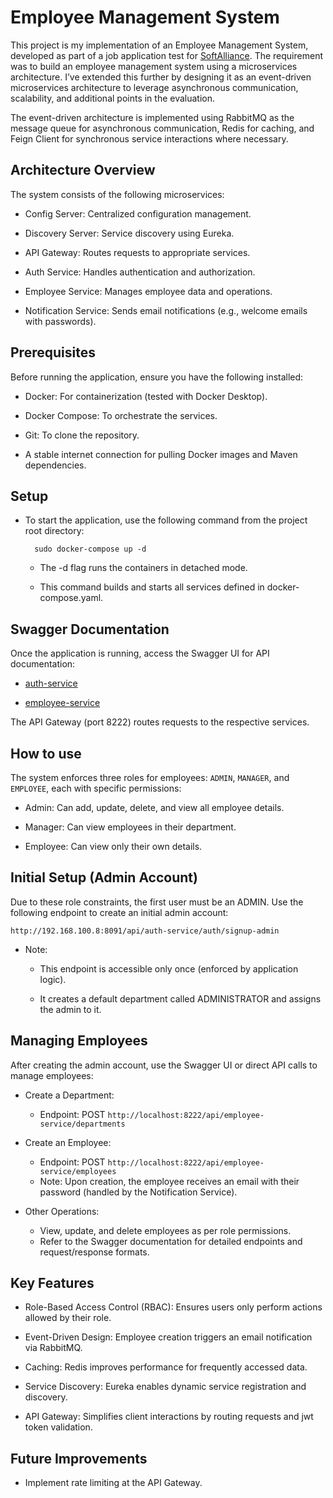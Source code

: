 # Employee Management System

This project is my implementation of an Employee Management System, developed as part of a job application test for [SoftAlliance](https://www.softalliance.com). The requirement was to build an employee management system using a microservices architecture. I’ve extended this further by designing it as an event-driven microservices architecture to leverage asynchronous communication, scalability, and additional points in the evaluation.

The event-driven architecture is implemented using RabbitMQ as the message queue for asynchronous communication, Redis for caching, and Feign Client for synchronous service interactions where necessary.

## Architecture Overview

The system consists of the following microservices:

- Config Server: Centralized configuration management.

- Discovery Server: Service discovery using Eureka.

- API Gateway: Routes requests to appropriate services.

- Auth Service: Handles authentication and authorization.

- Employee Service: Manages employee data and operations.

- Notification Service: Sends email notifications (e.g., welcome emails with passwords).

## Prerequisites

Before running the application, ensure you have the following installed:

- Docker: For containerization (tested with Docker Desktop).

- Docker Compose: To orchestrate the services.

- Git: To clone the repository.

- A stable internet connection for pulling Docker images and Maven dependencies.

## Setup

- To start the application, use the following command from the project root directory:

  ```{bash}
    sudo docker-compose up -d
  ```

  - The -d flag runs the containers in detached mode.

  - This command builds and starts all services defined in docker-compose.yaml.

## Swagger Documentation

Once the application is running, access the Swagger UI for API documentation:

- [auth-service](http://localhost:8222/api/auth-service/swagger-ui/index.html)

- [employee-service](http://localhost:8222/api/employee-service/swagger-ui/index.html)

The API Gateway (port 8222) routes requests to the respective services.

## How to use

The system enforces three roles for employees: `ADMIN`, `MANAGER`, and `EMPLOYEE`, each with specific permissions:

- Admin: Can add, update, delete, and view all employee details.

- Manager: Can view employees in their department.

- Employee: Can view only their own details.

## Initial Setup (Admin Account)

Due to these role constraints, the first user must be an ADMIN. Use the following endpoint to create an initial admin account:

```{bash}
http://192.168.100.8:8091/api/auth-service/auth/signup-admin
```

- Note:

  - This endpoint is accessible only once (enforced by application logic).

  - It creates a default department called ADMINISTRATOR and assigns the admin to it.

## Managing Employees

After creating the admin account, use the Swagger UI or direct API calls to manage employees:

- Create a Department:

  - Endpoint: POST `http://localhost:8222/api/employee-service/departments`

- Create an Employee:

  - Endpoint: POST `http://localhost:8222/api/employee-service/employees`
  - Note: Upon creation, the employee receives an email with their password (handled by the Notification Service).

- Other Operations:
  - View, update, and delete employees as per role permissions.
  - Refer to the Swagger documentation for detailed endpoints and request/response formats.

## Key Features

- Role-Based Access Control (RBAC): Ensures users only perform actions allowed by their role.

- Event-Driven Design: Employee creation triggers an email notification via RabbitMQ.

- Caching: Redis improves performance for frequently accessed data.

- Service Discovery: Eureka enables dynamic service registration and discovery.

- API Gateway: Simplifies client interactions by routing requests and jwt token validation.

## Future Improvements

- Implement rate limiting at the API Gateway.
